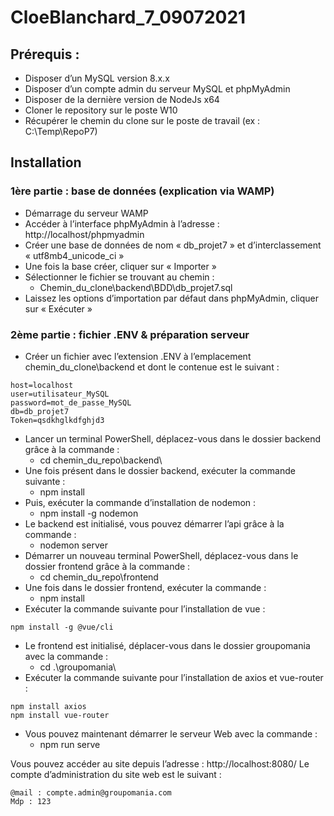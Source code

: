 # CloeBlanchard_7_09072021
## Prérequis :
* Disposer d’un MySQL version 8.x.x
* Disposer d’un compte admin du serveur MySQL et phpMyAdmin
*	Disposer de la dernière version de NodeJs x64
*	Cloner le repository sur le poste W10
*	Récupérer le chemin du clone sur le poste de travail (ex : C:\Temp\RepoP7)

## Installation
### 1ère partie : base de données (explication via WAMP)
* Démarrage du serveur WAMP
* Accéder à l’interface phpMyAdmin à l’adresse : http://localhost/phpmyadmin
* Créer une base de données de nom « db_projet7 » et d’interclassement « utf8mb4_unicode_ci »
* Une fois la base créer, cliquer sur « Importer »
* Sélectionner le fichier se trouvant au chemin :
	* Chemin_du_clone\backend\BDD\db_projet7.sql
* Laissez les options d’importation par défaut dans phpMyAdmin, cliquer sur « Exécuter »
 
### 2ème partie : fichier .ENV & préparation serveur
* Créer un fichier avec l’extension .ENV à l’emplacement chemin_du_clone\backend et dont le contenue est le suivant :
```
host=localhost
user=utilisateur_MySQL
password=mot_de_passe_MySQL
db=db_projet7
Token=qsdkhglkdfghjd3
```
* Lancer un terminal PowerShell, déplacez-vous dans le dossier backend grâce à la commande :
	* cd chemin_du_repo\backend\
* Une fois présent dans le dossier backend, exécuter la commande suivante :
	* npm install
* Puis, exécuter la commande d’installation de nodemon :
	* npm install -g nodemon
* Le backend est initialisé, vous pouvez démarrer l’api grâce à la commande :
	* nodemon server
* Démarrer un nouveau terminal PowerShell, déplacez-vous dans le dossier frontend grâce à la commande :
	* cd chemin_du_repo\frontend
* Une fois dans le dossier frontend, exécuter la commande :
	* npm install
* Exécuter la commande suivante pour l’installation de vue :
```
npm install -g @vue/cli
```
* Le frontend est initialisé, déplacer-vous dans le dossier groupomania avec la commande :
	* cd .\groupomania\
* Exécuter la commande suivante pour l’installation de axios et vue-router :
```
npm install axios
npm install vue-router
```
* Vous pouvez maintenant démarrer le serveur Web avec la commande :
	* npm run serve

Vous pouvez accéder au site depuis l’adresse : http://localhost:8080/
Le compte d’administration du site web est le suivant :
```
@mail : compte.admin@groupomania.com
Mdp : 123
```
